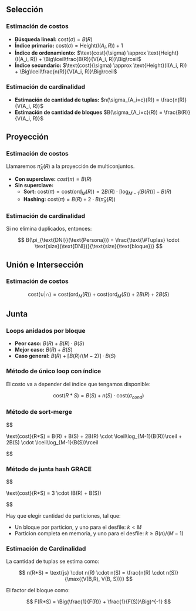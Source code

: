 ## Selección

### Estimación de costos

- **Búsqueda lineal:** $\text{cost}(\sigma) = B(R)$
- **Índice primario:** $\text{cost}(\sigma) = \text{Height}(I(A_i, R)) + 1$
- **Índice de ordenamiento:** $\text{cost}(\sigma) \approx \text{Height}(I(A_i, R)) + \Big\lceil\frac{B(R)}{V(A_i, R)}\Big\rceil$
- **Índice secundario:** $\text{cost}(\sigma) \approx \text{Height}(I(A_i, R)) + \Big\lceil\frac{n(R)}{V(A_i, R)}\Big\rceil$

### Estimación de cardinalidad

- **Estimación de cantidad de tuplas:** $n(\sigma_{A_i=c}(R)) = \frac{n(R)}{V(A_i, R)}$
- **Estimación de cantidad de bloques** $B(\sigma_{A_i=c}(R)) = \frac{B(R)}{V(A_i, R)}$

## Proyección

### Estimación de costos

Llamaremos $\hat\pi_X(R)$ a la proyección de multiconjuntos.

- **Con superclave:** $cost(\pi) = B(R)$
- **Sin superclave:**
	- **Sort:** $\text{cost}(\pi) = \text{cost}(\text{ord}_M(R)) = 2B(R) \cdot [\log_{M-1}(B(R))] - B(R)$
	- **Hashing:** $\text{cost}(\pi) = B(R) + 2\cdot B(\hat\pi_X(R))$

### Estimación de cardinalidad

Si no elimina duplicados, entonces:

$$
B(\pi_{\text{DNI}}(\text{Persona})) = \frac{\text{\#Tuplas} \cdot \text{size}(\text{DNI})}{\text{size}(\text{bloque})}
$$

## Unión e Intersección

### Estimación de costos

$$
\text{cost}(\cup | \cap) = \text{cost}(\text{ord}_M(R)) + \text{cost}(\text{ord}_M(S)) + 2B(R) + 2B(S)
$$

## Junta

### Loops anidados por bloque

- **Peor caso:** $B(R) + B(R)\cdot B(S)$
- **Mejor caso:** $B(R) + B(S)$
- **Caso general:** $B(R) + \lceil B(R)/(M-2)\rceil \cdot B(S)$

### Método de único loop con índice

El costo va a depender del índice que tengamos disponible:

$$
\text{cost}(R*S) = B(S) + n(S)\cdot\text{cost}(\sigma_{cond})
$$

### Método de sort-merge

$$

\text{cost}(R*S) = B(R) + B(S) + 2B(R) \cdot \lceil\log_{M-1}(B(R))\rceil + 2B(S) \cdot \lceil\log_{M-1}(B(S))\rceil

$$

### Método de junta hash GRACE

$$

\text{cost}(R*S) = 3 \cdot (B(R) + B(S))

$$

Hay que elegir cantidad de particiones, tal que:

- Un bloque por particion, y uno para el desfile: $k < M$
- Particion completa en memoria, y uno para el desfile: $k \geq B(n)/(M-1)$

### Estimación de Cardinalidad

La cantidad de tuplas se estima como:

$$
n(R*S) = \text{js} \cdot n(R) \cdot n(S) = \frac{n(R) \cdot n(S)}{\max{(V(B,R), V(B, S))}}
$$

El factor del bloque como:

$$
F(R*S) = \Big(\frac{1}{F(R)} + \frac{1}{F(S)}\Big)^{-1}
$$
